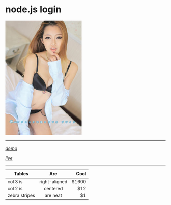 ﻿# node.js login

![](g1.jpg)

***

[*demo*](https://myaccount.vantagefx.cn/tradingaccounts/registerdemo?i=Mzg0OTEmMzI3ODM2)

[*live*](https://myaccount.vantagefx.cn/tradingaccounts/registerlive?i=Mzg0OTEmMzI3ODM2)

***

| Tables        | Are           | Cool  |
| ------------- |:-------------:| -----:|
| col 3 is      | right-aligned | $1600 |
| col 2 is      | centered      |   $12 |
| zebra stripes | are neat      |    $1 |